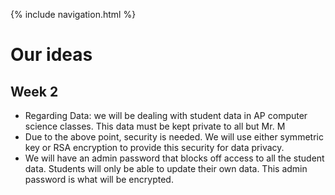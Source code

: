 {% include navigation.html %}


# Our ideas

## Week 2

- Regarding Data: we will be dealing with student data in AP computer science classes. This data must be kept private to all but Mr. M
- Due to the above point, security is needed. We will use either symmetric key or RSA encryption to provide this security for data privacy.
- We will have an admin password that blocks off access to all the student data. Students will only be able to update their own data. This admin password is what will be encrypted.
